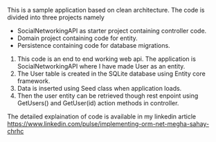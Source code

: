 This is a sample application based on clean architecture. The code is divided into three projects namely 

- SocialNetworkingAPI as starter project containing controller code.
- Domain project containing code for entity.
- Persistence containing code for database migrations.
  
1. This code is an end to end working web api. The application is SocialNetworkingAPI where I have made User as an entity.
2. The User table is created in the SQLite database using Entity core framework.
3. Data is inserted using Seed class when application loads.
4. Then the user entity can be retrieved though rest enpoint using GetUsers() and GetUser(id) action methods in controller.

   
The detailed explaination of code is available in my linkedin article https://www.linkedin.com/pulse/implementing-orm-net-megha-sahay-chrhc
